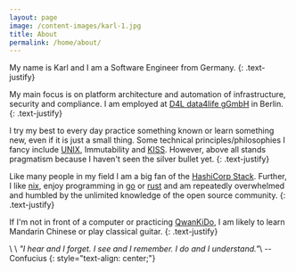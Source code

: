 ```yaml
---
layout: page
image: /content-images/karl-1.jpg
title: About
permalink: /home/about/
---
```


My name is Karl and I am a Software Engineer from Germany. 
{: .text-justify}

My main focus is on platform architecture and automation of infrastructure, security and compliance. 
I am employed at [D4L data4life gGmbH](https://www.data4life.care) in Berlin. 
{: .text-justify}

I try my best to every day practice something known or learn something new, even if it is just a small thing.
Some technical principles/philosophies I fancy include [UNIX](https://en.wikipedia.org/wiki/Unix_philosophy), Immutability and [KISS](https://en.wikipedia.org/wiki/KISS_principle). However, above all stands pragmatism because I haven't seen the silver bullet yet.
{: .text-justify}

Like many people in my field I am a big fan of the [HashiCorp Stack](https://www.hashicorp.com/). 
Further, I like [nix](https://github.com/fishi0x01/local-env/tree/master/nix), enjoy programming in [go](https://github.com/fishi0x01/vsh) or [rust](https://github.com/fishi0x01/docker-extract) and am repeatedly overwhelmed and humbled by the unlimited knowledge of the open source community.
{: .text-justify}

If I'm not in front of a computer or practicing [QwanKiDo](https://www.qwankido.ca/), I am likely to learn Mandarin Chinese or play classical guitar. 
{: .text-justify}

\\
\\
_"I hear and I forget. I see and I remember. I do and I understand."_\\
-- Confucius
{: style="text-align: center;"}
